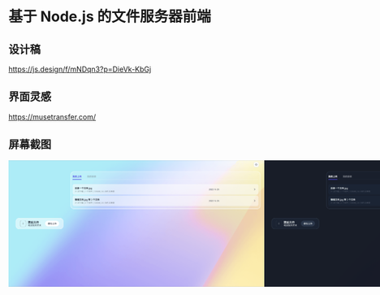 # 基于 Node.js 的文件服务器前端

## 设计稿

https://js.design/f/mNDqn3?p=DieVk-KbGj

## 界面灵感

https://musetransfer.com/

## 屏幕截图
<div style="display: flex">
  <img src="./docs/img/light.png" style="flex: 1">
  <img src="./docs/img/dark.png" style="flex: 1">
</div>
